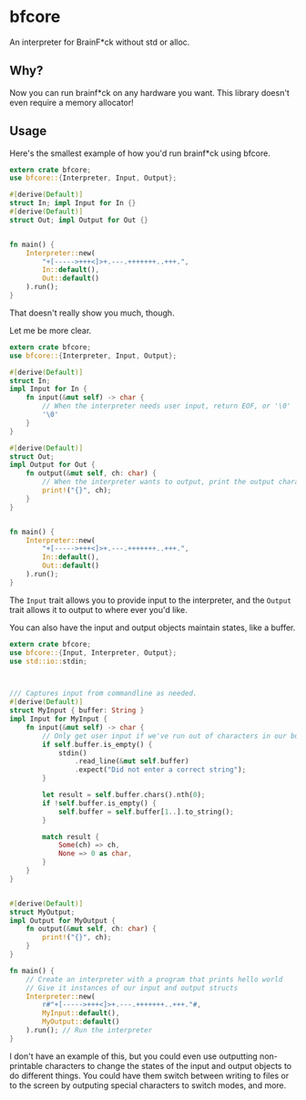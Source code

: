 # bfcore

An interpreter for BrainF*ck without std or alloc.

## Why?

Now you can run brainf*ck on any hardware you want. This library doesn't even require a memory allocator!

## Usage

Here's the smallest example of how you'd run brainf*ck using bfcore.


```rust
extern crate bfcore;
use bfcore::{Interpreter, Input, Output};

#[derive(Default)]
struct In; impl Input for In {}
#[derive(Default)]
struct Out; impl Output for Out {}


fn main() {
    Interpreter::new(
        "+[----->+++<]>+.---.+++++++..+++.",
        In::default(),
        Out::default()
    ).run();
}
```

That doesn't really show you much, though.

Let me be more clear.

```rust
extern crate bfcore;
use bfcore::{Interpreter, Input, Output};

#[derive(Default)]
struct In;
impl Input for In {
    fn input(&mut self) -> char {
        // When the interpreter needs user input, return EOF, or '\0'
        '\0'
    }
}

#[derive(Default)]
struct Out;
impl Output for Out {
    fn output(&mut self, ch: char) {
        // When the interpreter wants to output, print the output character
        print!("{}", ch);
    }
}


fn main() {
    Interpreter::new(
        "+[----->+++<]>+.---.+++++++..+++.",
        In::default(),
        Out::default()
    ).run();
}
```

The `Input` trait allows you to provide input to the interpreter, and the `Output` trait allows it to output to where ever you'd like.

You can also have the input and output objects maintain states, like a buffer.


```rust
extern crate bfcore;
use bfcore::{Input, Interpreter, Output};
use std::io::stdin;



/// Captures input from commandline as needed.
#[derive(Default)]
struct MyInput { buffer: String }
impl Input for MyInput {
    fn input(&mut self) -> char {
        // Only get user input if we've run out of characters in our buffer
        if self.buffer.is_empty() {
            stdin()
                .read_line(&mut self.buffer)
                .expect("Did not enter a correct string");
        }

        let result = self.buffer.chars().nth(0);
        if !self.buffer.is_empty() {
            self.buffer = self.buffer[1..].to_string();
        }

        match result {
            Some(ch) => ch,
            None => 0 as char,
        }
    }
}


#[derive(Default)]
struct MyOutput;
impl Output for MyOutput {
    fn output(&mut self, ch: char) {
        print!("{}", ch);
    }
}

fn main() {
    // Create an interpreter with a program that prints hello world
    // Give it instances of our input and output structs
    Interpreter::new(
        r#"+[----->+++<]>+.---.+++++++..+++."#,
        MyInput::default(),
        MyOutput::default()
    ).run(); // Run the interpreter
}
```

I don't have an example of this, but you could even use outputting non-printable characters to change the states of the input and output objects to do different things. You could have them switch between writing to files or to the screen by outputing special characters to switch modes, and more.
